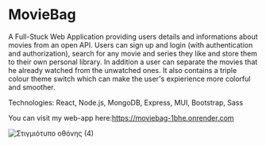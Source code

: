 # MovieBag
A Full-Stuck Web Application providing users details and informations about movies from an open API. Users can sign up and login (with authentication and authorization), search for any movie and series they like and store them to their own personal library. In addition a user can separate the movies that he already watched from the unwatched ones. It also contains a triple colour theme switch which can make the user's expierience more colorful and smoother.

Technologies:
React,
Node.js,
MongoDB,
Express,
MUI,
Bootstrap,
Sass


You can visit my web-app here:https://moviebag-1bhe.onrender.com

![Στιγμιότυπο οθόνης (4)](https://github.com/Stefanatti/MovieBag/assets/101453394/91d80626-9cde-49a1-8bf5-3171a1ad06e7)
